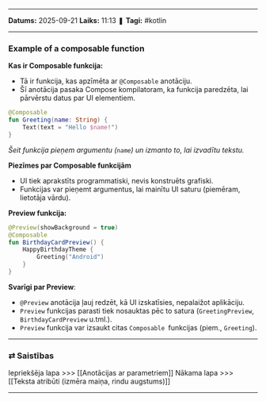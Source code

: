 ___

**Datums:** 2025-09-21
**Laiks:** 11:13
❚ **Tagi:** #kotlin 

---
### Example of a composable function

**Kas ir Composable funkcija:**

- Tā ir funkcija, kas apzīmēta ar `@Composable` anotāciju.
- Šī anotācija pasaka Compose kompilatoram, ka funkcija paredzēta, lai pārvērstu datus par UI elementiem.

```kotlin
@Composable
fun Greeting(name: String) {
    Text(text = "Hello $name!")
}
```

*Šeit funkcija pieņem argumentu (`name`) un izmanto to, lai izvadītu tekstu.*

**Piezīmes par Composable funkcijām**

- UI tiek aprakstīts programmatiski, nevis konstruēts grafiski.
- Funkcijas var pieņemt argumentus, lai mainītu UI saturu (piemēram, lietotāja vārdu).

**Preview funkcija:**

```kotlin
@Preview(showBackground = true)
@Composable
fun BirthdayCardPreview() {
    HappyBirthdayTheme {
        Greeting("Android")
    }
}
```

**Svarīgi par Preview**:

- `@Preview` anotācija ļauj redzēt, kā UI izskatīsies, nepalaižot aplikāciju.
- `Preview` funkcijas parasti tiek nosauktas pēc to satura (`GreetingPreview`, `BirthdayCardPreview` u.tml.).
- `Preview` funkcija var izsaukt citas `Composable `funkcijas (piem., `Greeting`).

---
### ⇄ Saistības

Iepriekšēja lapa >>> [[Anotācijas ar parametriem]]
Nākama lapa >>> [[Teksta atribūti (izmēra maiņa, rindu augstums)]]

---